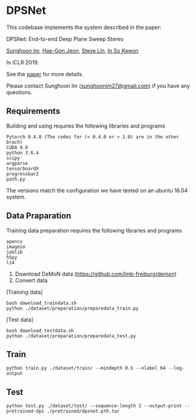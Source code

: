# DPSNet

This codebase implements the system described in the paper:

DPSNet: End-to-end Deep Plane Sweep Stereo

[Sunghoon Im](https://sunghoonim.github.io/), [Hae-Gon Jeon](https://sites.google.com/site/hgjeoncv/), [Steve Lin](https://www.microsoft.com/en-us/research/people/stevelin/), [In So Kweon](http://rcv.kaist.ac.kr/)

In ICLR 2019.

See the [paper](https://openreview.net/pdf?id=ryeYHi0ctQ) for more details. 

Please contact Sunghoon Im (sunghoonim27@gmail.com) if you have any questions.


## Requirements

Building and using requires the following libraries and programs

    Pytorch 0.4.0 (The codes for (< 0.4.0 or > 1.0) are in the other brach)
    CUDA 9.0
    python 3.6.4
    scipy
    argparse
    tensorboardX
    progressbar2
    path.py
    
The versions match the configuration we have tested on an ubuntu 16.04 system.

## Data Praparation 

Training data preparation requires the following libraries and programs

    opencv
    imageio
    joblib
    h5py
    lz4
    
1. Download DeMoN data (https://github.com/lmb-freiburg/demon)
2. Convert data

[Training data]
    
```
bash download_traindata.sh
python ./dataset/preparation/preparedata_train.py
```

[Test data]
    
```
bash download_testdata.sh
python ./dataset/preparation/preparedata_test.py
```
    
## Train
```
python train.py ./dataset/train/ --mindepth 0.5 --nlabel 64 --log-output
```

## Test
```
python test.py ./dataset/test/ --sequence-length 2 --output-print --pretrained-dps ./pretrained/dpsnet.pth.tar
```
